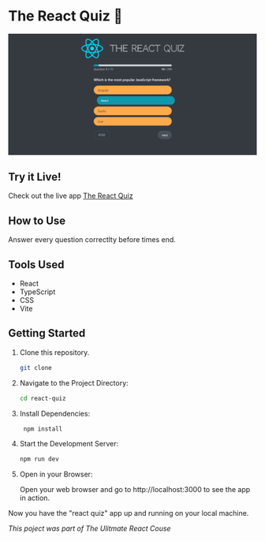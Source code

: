 # The React Quiz 🤔

<img src='./public/react-quiz-preview.png'></img>

## Try it Live!

Check out the live app [The React Quiz]()

## How to Use

Answer every question correctlty before times end.

## Tools Used

-   React
-   TypeScript
-   CSS
-   Vite

## Getting Started

1. Clone this repository.

    ```bash
    git clone
    ```

2. Navigate to the Project Directory:
    ```bash
    cd react-quiz
    ```
3. Install Dependencies:

    ```bash
     npm install
    ```

4. Start the Development Server:

    ```bash
    npm run dev
    ```

5. Open in your Browser:

    Open your web browser and go to http://localhost:3000 to see the app in action.

Now you have the "react quiz" app up and running on your local machine.

_This poject was part of The Ulitmate React Couse_
